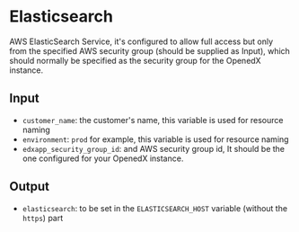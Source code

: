 # Elasticsearch

AWS ElasticSearch Service, it's configured to allow full access but only from the specified AWS 
security group (should be supplied as Input), which should normally be specified as the security
group for the OpenedX instance.

## Input

- `customer_name`: the customer's name, this variable is used for resource naming
- `environment`: `prod` for example, this variable is used for resource naming
- `edxapp_security_group_id`: and AWS security group id, It should be the one configured for your
OpenedX instance.

## Output

- `elasticsearch`: to be set in the `ELASTICSEARCH_HOST` variable (without the `https`) part
